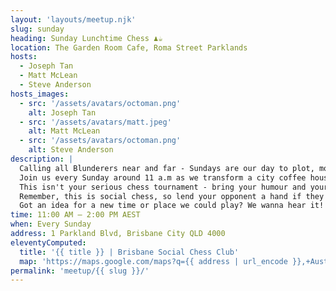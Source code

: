 ```yaml
---
layout: 'layouts/meetup.njk'
slug: sunday
heading: Sunday Lunchtime Chess ♟️☕
location: The Garden Room Cafe, Roma Street Parklands
hosts:
  - Joseph Tan
  - Matt McLean
  - Steve Anderson
hosts_images:
  - src: '/assets/avatars/octoman.png'
    alt: Joseph Tan
  - src: '/assets/avatars/matt.jpeg'
    alt: Matt McLean
  - src: '/assets/avatars/octoman.png'
    alt: Steve Anderson
description: |
  Calling all Blunderers near and far - Sundays are our day to plot, move and laugh. <br />
  Join us every Sunday around 11 a.m as we transform a city coffee house into a casual chess haven. Early birds, latecomers, and every bird in between is welcome! <br />
  This isn't your serious chess tournament - bring your humour and your favourite chess set from home. We need at least half our chess crew rocking unique sets every week! Extra props if it's got some personality. And don't forget a timer if you like to play with one. <br />
  Remember, this is social chess, so lend your opponent a hand if they need it! Give some extra time, point out potential moves, or let 'em take a move back. We're all about wholesome fun - no scorekeeping, fees, or cutthroat competition here. <br />
  Got an idea for a new time or place we could play? We wanna hear it! All ages and experience levels...you guessed it: welcome! Show off your chess skills or come as a newbie - either way, you'll fit right in. We know you've got the chops
time: 11:00 AM – 2:00 PM AEST
when: Every Sunday
address: 1 Parkland Blvd, Brisbane City QLD 4000
eleventyComputed:
  title: '{{ title }} | Brisbane Social Chess Club'
  map: 'https://maps.google.com/maps?q={{ address | url_encode }},+Australia&output=embed'
permalink: 'meetup/{{ slug }}/'
---
```

